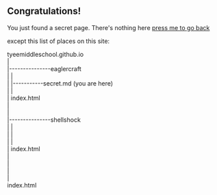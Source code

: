 ## Congratulations!
You just found a secret page. There's nothing here
[press me to go back]()
  
  
  
  
  
  
  
  
  
  
  
  
  
  
  
  
  
  
  
  
  
  
  
  
  
  
  
  
  
  
  
  
  
  
  
  
  
  
  
  
  
  
  
  
  
  
  
  
  
  
  
except this list of places on this site:  
  
  
tyeemiddleschool.github.io  
|  
|---------------eaglercraft  
|                    |  
|                    |-----------secret.md (you are here)  
|                    |  
|               index.html  
|  
|  
|---------------shellshock  
|                    |  
|                    |  
|                    |  
|               index.html  
|  
|  
|  
|  
index.html  
